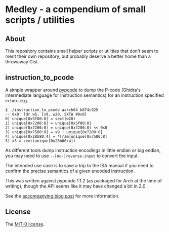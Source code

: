 # Medley - a compendium of small scripts / utilities

## About

This repository contains small helper scripts or utilities that don't seem to
merit their own repository, but probably deserve a better home than a
throwaway Gist.

## instruction_to_pcode

A simple wrapper around [pypcode](https://github.com/angr/pypcode) to dump the
P-code (Ghidra's intermediate language for instruction semantics) for an
instruction specified in hex. e.g.

```
$ ./instruction_to_pcode aarch64 b874c925
-- 0x0: ldr w5, [x9, w20, SXTW #0x0]
0) unique[0x5f80:8] = sext(w20)
1) unique[0x7200:8] = unique[0x5f80:8]
2) unique[0x7200:8] = unique[0x7200:8] << 0x0
3) unique[0x7580:8] = x9 + unique[0x7200:8]
4) unique[0x28b80:4] = *[ram]unique[0x7580:8]
5) x5 = zext(unique[0x28b80:4])
```

As different tools dump instruction encodings in little endian or big endian,
you may need to use `--[no-]reverse-input` to convert the input.

The intended use case is to save a trip to the ISA manual if you need to
confirm the precise semantics of a given encoded instruction.

This was written against pypcode 1.1.2 (as packaged for Arch at the time of
writing), though the API seems like it may have changed a bit in 2.0.

See the [accompanying blog
post](https://muxup.com/2024q1/clarifying-instruction-semantics-with-p-code)
for more information.

## License

The [MIT-0 license](https://github.com/muxup/medley/blob/main/LICENSE).
